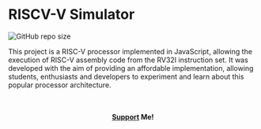 
# RISCV-V Simulator

![GitHub repo size](https://img.shields.io/github/repo-size/eduardoMichell/rv-sim?label=Repo%20Size)

This project is a RISC-V processor implemented in JavaScript, allowing the execution of RISC-V assembly code from the RV32I instruction set. It was developed with the aim of providing an affordable implementation, allowing students, enthusiasts and developers to experiment and learn about this popular processor architecture.

<p align="center">
	<br><br>
	<b>  <a href="https://www.patreon.com/eduardomichell">Support</a> Me! </b>
</p>
<br>
